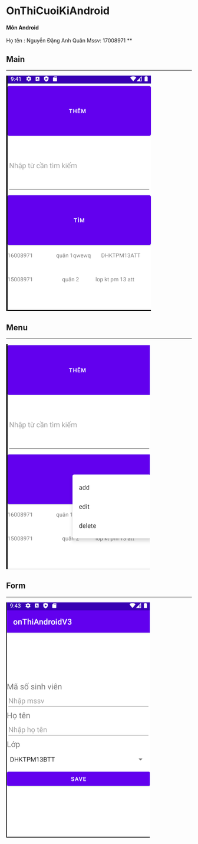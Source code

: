 # OnThiCuoiKiAndroid
#### Môn Android
Họ tên : Nguyễn Đặng Anh Quân
Mssv: 17008971 **


## Main <br/>
------------
![](app/src/main/res/drawable-v24/main.PNG)

## Menu <br/>
------------
![](app/src/main/res/drawable-v24/menu.PNG)

## Form <br/>
------------
![](app/src/main/res/drawable-v24/form.PNG)
